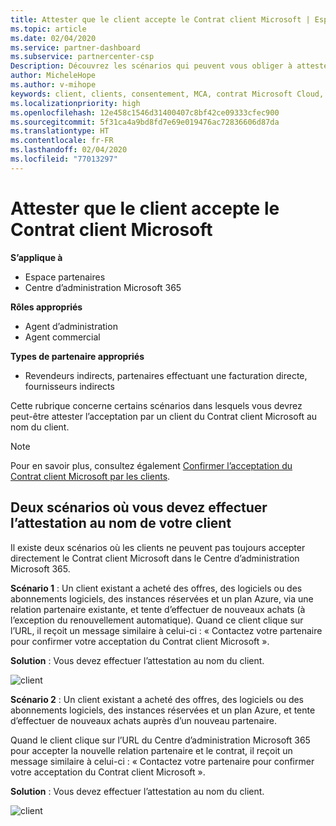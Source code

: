 ```yaml
---
title: Attester que le client accepte le Contrat client Microsoft | Espace partenaires
ms.topic: article
ms.date: 02/04/2020
ms.service: partner-dashboard
ms.subservice: partnercenter-csp
Description: Découvrez les scénarios qui peuvent vous obliger à attester l’acceptation du Contrat client Microsoft au nom de votre client.
author: MicheleHope
ms.author: v-mihope
keywords: client, clients, consentement, MCA, contrat Microsoft Cloud, Contrat client Microsoft, modèles d’accord client, attestation d’acceptation
ms.localizationpriority: high
ms.openlocfilehash: 12e458c1546d31400407c8bf42ce09333cfec900
ms.sourcegitcommit: 5f31ca4a9bd8fd7e69e019476ac72836606d87da
ms.translationtype: HT
ms.contentlocale: fr-FR
ms.lasthandoff: 02/04/2020
ms.locfileid: "77013297"
---
```

# <a name="attest-customer-acceptance-of-the-microsoft-customer-agreement"></a>Attester que le client accepte le Contrat client Microsoft

**S’applique à**

- Espace partenaires
- Centre d’administration Microsoft 365

**Rôles appropriés**

- Agent d’administration
- Agent commercial

**Types de partenaire appropriés**

- Revendeurs indirects, partenaires effectuant une facturation directe, fournisseurs indirects

Cette rubrique concerne certains scénarios dans lesquels vous devrez peut-être attester l’acceptation par un client du Contrat client Microsoft au nom du client.

>[!NOTE]
>Pour en savoir plus, consultez également [Confirmer l’acceptation du Contrat client Microsoft par les clients](confirm-customer-agreement.md).

## <a name="two-scenarios-where-you-need-to-attest-on-behalf-of-your-customer"></a>Deux scénarios où vous devez effectuer l’attestation au nom de votre client

Il existe deux scénarios où les clients ne peuvent pas toujours accepter directement le Contrat client Microsoft dans le Centre d’administration Microsoft 365.

**Scénario 1** : Un client existant a acheté des offres, des logiciels ou des abonnements logiciels, des instances réservées et un plan Azure, via une relation partenaire existante, et tente d’effectuer de nouveaux achats (à l’exception du renouvellement automatique). Quand ce client clique sur l’URL, il reçoit un message similaire à celui-ci : « Contactez votre partenaire pour confirmer votre acceptation du Contrat client Microsoft ».  

**Solution** : Vous devez effectuer l’attestation au nom du client.

![client](images/mca/accept-scenario-1.png)

**Scénario 2** : Un client existant a acheté des offres, des logiciels ou des abonnements logiciels, des instances réservées et un plan Azure, et tente d’effectuer de nouveaux achats auprès d’un nouveau partenaire. 

Quand le client clique sur l’URL du Centre d’administration Microsoft 365 pour accepter la nouvelle relation partenaire et le contrat, il reçoit un message similaire à celui-ci : « Contactez votre partenaire pour confirmer votre acceptation du Contrat client Microsoft ».  

**Solution** : Vous devez effectuer l’attestation au nom du client.  

![client](images/mca/accept-scenario-2.png)